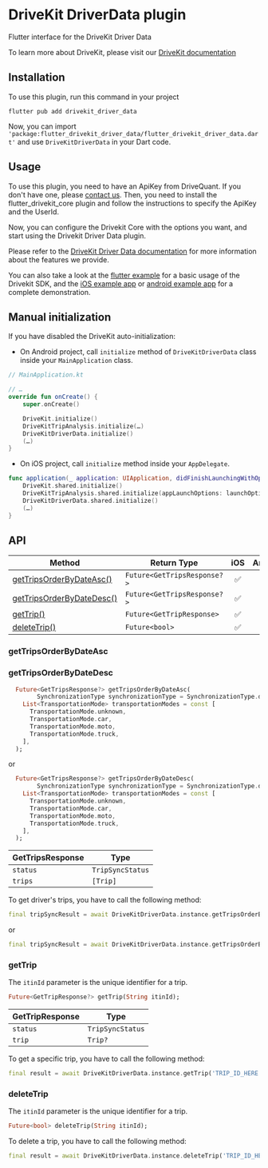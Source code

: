 # DriveKit DriverData plugin

Flutter interface for the DriveKit Driver Data

To learn more about DriveKit, please visit our [DriveKit documentation](https://docs.drivequant.com/)

## Installation

To use this plugin, run this command in your project

```
flutter pub add drivekit_driver_data
```

Now, you can import `'package:flutter_drivekit_driver_data/flutter_drivekit_driver_data.dart'` and use `DriveKitDriverData` in your Dart code.

## Usage

To use this plugin, you need to have an ApiKey from DriveQuant. If you don't have one, please [contact us](https://info.drivequant.com/contact/).
Then, you need to install the flutter_drivekit_core plugin and follow the instructions to specify the ApiKey and the UserId.

Now, you can configure the Drivekit Core with the options you want, and start using the Drivekit Driver Data plugin. 


Please refer to the [DriveKit Driver Data documentation](https://docs.drivequant.com/driver-data) for more information about the features we provide.

You can also take a look at the [flutter example](https://github.com/DriveQuantPublic/flutter-drivekit/tree/main/example) for a basic usage of the Drivekit SDK, and the [iOS example app](https://github.com/DriveQuantPublic/drivekit-quickstart-ios) or [android example app](https://github.com/DriveQuantPublic/drivekit-quickstart-android) for a complete demonstration.


## Manual initialization

If you have disabled the DriveKit auto-initialization:

- On Android project, call `initialize` method of `DriveKitDriverData` class inside your `MainApplication` class.

```kotlin
// MainApplication.kt

// …
override fun onCreate() {
    super.onCreate()

    DriveKit.initialize()
    DriveKitTripAnalysis.initialize(…)
    DriveKitDriverData.initialize()
    (…)
}
```

- On iOS project, call `initialize` method inside your `AppDelegate`.

```swift
func application(_ application: UIApplication, didFinishLaunchingWithOptions launchOptions: [UIApplication.LaunchOptionsKey: Any]?) -> Bool {
    DriveKit.shared.initialize()
    DriveKitTripAnalysis.shared.initialize(appLaunchOptions: launchOptions)
    DriveKitDriverData.shared.initialize()
    (…)
}
```

## API

| Method                                                                | Return Type                     | iOS | Android |
| --------------------------------------------------------------------- | ------------------------------- | :-: | :-----: |
| [getTripsOrderByDateAsc()](#getTripsOrderByDateAsc)                   | `Future<GetTripsResponse?>`     | ✅  |   ✅    |
| [getTripsOrderByDateDesc()](#getTripsOrderByDateDesc)                 | `Future<GetTripsResponse?>`     | ✅  |   ✅    |
| [getTrip()](#getTrip)                                                 | `Future<GetTripResponse>`       | ✅  |   ✅    |
| [deleteTrip()](#deleteTrip)                                           | `Future<bool>`                  | ✅  |   ✅    |


### getTripsOrderByDateAsc

### getTripsOrderByDateDesc

```dart
  Future<GetTripsResponse?> getTripsOrderByDateAsc(
        SynchronizationType synchronizationType = SynchronizationType.defaultSync,
    List<TransportationMode> transportationModes = const [
      TransportationMode.unknown,
      TransportationMode.car,
      TransportationMode.moto,
      TransportationMode.truck,
    ],
  );
```

or

```dart
  Future<GetTripsResponse?> getTripsOrderByDateDesc(
        SynchronizationType synchronizationType = SynchronizationType.defaultSync,
    List<TransportationMode> transportationModes = const [
      TransportationMode.unknown,
      TransportationMode.car,
      TransportationMode.moto,
      TransportationMode.truck,
    ],
  );
```

| GetTripsResponse | Type             |
| ---------------- | ---------------- |
| `status`         | `TripSyncStatus` |
| `trips`          | `[Trip]`         |

To get driver's trips, you have to call the following method:

```dart
final tripSyncResult = await DriveKitDriverData.instance.getTripsOrderByDateAsc();
```

or 

```dart
final tripSyncResult = await DriveKitDriverData.instance.getTripsOrderByDateDesc();
```

### getTrip

The `itinId` parameter is the unique identifier for a trip.

```dart
Future<GetTripResponse?> getTrip(String itinId);
```

| GetTripResponse | Type             |
| --------------- | ---------------- |
| `status`        | `TripSyncStatus` |
| `trip`          | `Trip?`          |

To get a specific trip, you have to call the following method:

```dart
final result = await DriveKitDriverData.instance.getTrip('TRIP_ID_HERE');
```

### deleteTrip

The `itinId` parameter is the unique identifier for a trip.

```dart
Future<bool> deleteTrip(String itinId);
```

To delete a trip, you have to call the following method:

```dart
final result = await DriveKitDriverData.instance.deleteTrip('TRIP_ID_HERE');
```

